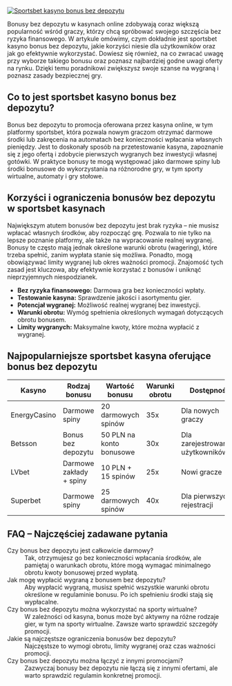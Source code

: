 [![Sportsbet kasyno bonus bez depozytu](https://123-caf.pages.dev/gitsignup.png)](https://vrmoo.ru/Bt82HjjY)

<p>Bonusy bez depozytu w kasynach online zdobywają coraz większą popularność wśród graczy, którzy chcą spróbować swojego szczęścia bez ryzyka finansowego. W artykule omówimy, czym dokładnie jest sportsbet kasyno bonus bez depozytu, jakie korzyści niesie dla użytkowników oraz jak go efektywnie wykorzystać. Dowiesz się również, na co zwracać uwagę przy wyborze takiego bonusu oraz poznasz najbardziej godne uwagi oferty na rynku. Dzięki temu poradnikowi zwiększysz swoje szanse na wygraną i poznasz zasady bezpiecznej gry.</p>  <h2>Co to jest sportsbet kasyno bonus bez depozytu?</h2> <p>Bonus bez depozytu to promocja oferowana przez kasyna online, w tym platformy sportsbet, która pozwala nowym graczom otrzymać darmowe środki lub zakręcenia na automatach bez konieczności wpłacania własnych pieniędzy. Jest to doskonały sposób na przetestowanie kasyna, zapoznanie się z jego ofertą i zdobycie pierwszych wygranych bez inwestycji własnej gotówki. W praktyce bonusy te mogą występować jako darmowe spiny lub środki bonusowe do wykorzystania na różnorodne gry, w tym sporty wirtualne, automaty i gry stołowe.</p>  <h2>Korzyści i ograniczenia bonusów bez depozytu w sportsbet kasynach</h2> <p>Największym atutem bonusów bez depozytu jest brak ryzyka – nie musisz wpłacać własnych środków, aby rozpocząć grę. Pozwala to nie tylko na lepsze poznanie platformy, ale także na wypracowanie realnej wygranej. Bonusy te często mają jednak określone warunki obrotu (wagering), które trzeba spełnić, zanim wypłata stanie się możliwa. Ponadto, mogą obowiązywać limity wygranej lub okres ważności promocji. Znajomość tych zasad jest kluczowa, aby efektywnie korzystać z bonusów i uniknąć nieprzyjemnych niespodzianek.</p>  <ul>   <li><strong>Bez ryzyka finansowego:</strong> Darmowa gra bez konieczności wpłaty.</li>   <li><strong>Testowanie kasyna:</strong> Sprawdzenie jakości i asortymentu gier.</li>   <li><strong>Potencjał wygranej:</strong> Możliwość realnej wygranej bez inwestycji.</li>   <li><strong>Warunki obrotu:</strong> Wymóg spełnienia określonych wymagań dotyczących obrotu bonusem.</li>   <li><strong>Limity wygranych:</strong> Maksymalne kwoty, które można wypłacić z wygranej.</li> </ul>  <h2>Najpopularniejsze sportsbet kasyna oferujące bonus bez depozytu</h2> <table>   <thead>     <tr>       <th>Kasyno</th>       <th>Rodzaj bonusu</th>       <th>Wartość bonusu</th>       <th>Warunki obrotu</th>       <th>Dostępność</th>     </tr>   </thead>   <tbody>     <tr>       <td>EnergyCasino</td>       <td>Darmowe spiny</td>       <td>20 darmowych spinów</td>       <td>35x</td>       <td>Dla nowych graczy</td>     </tr>     <tr>       <td>Betsson</td>       <td>Bonus bez depozytu</td>       <td>50 PLN na konto bonusowe</td>       <td>30x</td>       <td>Dla zarejestrowanych użytkowników</td>     </tr>     <tr>       <td>LVbet</td>       <td>Darmowe zakłady + spiny</td>       <td>10 PLN + 15 spinów</td>       <td>25x</td>       <td>Nowi gracze</td>     </tr>     <tr>       <td>Superbet</td>       <td>Darmowe spiny</td>       <td>25 darmowych spinów</td>       <td>40x</td>       <td>Dla pierwszych rejestracji</td>     </tr>   </tbody> </table>  <h2>FAQ – Najczęściej zadawane pytania</h2> <dl>   <dt>Czy bonus bez depozytu jest całkowicie darmowy?</dt>   <dd>Tak, otrzymujesz go bez konieczności wpłacania środków, ale pamiętaj o warunkach obrotu, które mogą wymagać minimalnego obrotu kwoty bonusowej przed wypłatą.</dd>    <dt>Jak mogę wypłacić wygraną z bonusem bez depozytu?</dt>   <dd>Aby wypłacić wygraną, musisz spełnić wszystkie warunki obrotu określone w regulaminie bonusu. Po ich spełnieniu środki stają się wypłacalne.</dd>    <dt>Czy bonus bez depozytu można wykorzystać na sporty wirtualne?</dt>   <dd>W zależności od kasyna, bonus może być aktywny na różne rodzaje gier, w tym na sporty wirtualne. Zawsze warto sprawdzić szczegóły promocji.</dd>    <dt>Jakie są najczęstsze ograniczenia bonusów bez depozytu?</dt>   <dd>Najczęstsze to wymogi obrotu, limity wygranej oraz czas ważności promocji.</dd>    <dt>Czy bonus bez depozytu można łączyć z innymi promocjami?</dt>   <dd>Zazwyczaj bonusy bez depozytu nie łączą się z innymi ofertami, ale warto sprawdzić regulamin konkretnej promocji.</dd> </dl>